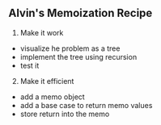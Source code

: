 ## Alvin's Memoization Recipe

1. Make it work

- visualize he problem as a tree
- implement the tree using recursion
- test it

2. Make it efficient

- add a memo object
- add a base case to return memo values
- store return into the memo

